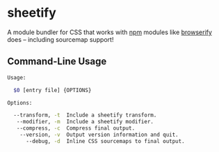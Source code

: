 # sheetify #

A module bundler for CSS that works with [npm](http://npmjs.org/) modules
like [browserify](http://browserify.org/) does – including sourcemap support!

## Command-Line Usage ##

``` bash
Usage:

  $0 [entry file] {OPTIONS}

Options:

  --transform, -t  Include a sheetify transform.
   --modifier, -m  Include a sheetify modifier.
   --compress, -c  Compress final output.
    --version, -v  Output version information and quit.
      --debug, -d  Inline CSS sourcemaps to final output.
```
